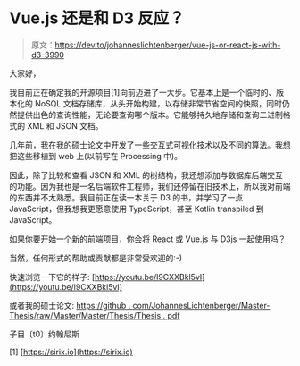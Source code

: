 # Vue.js 还是和 D3 反应？

> 原文：<https://dev.to/johanneslichtenberger/vue-js-or-react-js-with-d3-3990>

大家好，

我目前正在确定我的开源项目[1]向前迈进了一大步。它基本上是一个临时的、版本化的 NoSQL 文档存储库，从头开始构建，以存储非常节省空间的快照，同时仍然提供出色的查询性能，无论要查询哪个版本。它能够持久地存储和查询二进制格式的 XML 和 JSON 文档。

几年前，我在我的硕士论文中开发了一些交互式可视化技术以及不同的算法。我想把这些移植到 web 上(以前写在 Processing 中)。

因此，除了比较和查看 JSON 和 XML 的树结构，我还想添加与数据库后端交互的功能。因为我也是一名后端软件工程师，我们还停留在旧技术上，所以我对前端的东西并不太熟悉。我目前正在读一本关于 D3 的书，并学习了一点 JavaScript，但我想我更愿意使用 TypeScript，甚至 Kotlin transpiled 到 JavaScript。

如果你要开始一个新的前端项目，你会将 React 或 Vue.js 与 D3js 一起使用吗？

当然，任何形式的帮助或贡献都是非常受欢迎的:-)

快速浏览一下它的样子:
[https://youtu.be/l9CXXBkl5vI](https://youtu.be/l9CXXBkl5vI)

或者我的硕士论文:
[https://github . com/JohannesLichtenberger/Master-Thesis/raw/Master/Master/Thesis/Thesis . pdf](https://github.com/JohannesLichtenberger/master-thesis/raw/master/Master/Thesis/thesis.pdf)

子目〔t0〕约翰尼斯

[1] [https://sirix.io](https://sirix.io)
